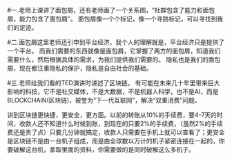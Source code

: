 
#一.老师上课讲了面包屑，还有老师画了一个关系图，“社群包含了能力和面包屑，能力包含了面包屑”。
    面包屑像一个个标记，像一个寻路标记，可以寻找到我们的足迹。 

#二.面包屑这里老师还引申到平台经济，我个人的理解就是，平台经济只是提供了一个平台。
而我们需要的东西就像是面包屑，它掌握了两方的面包屑，知道我们需要什么，然后根据具体的需求，为我们提供我们需要的。 隐私也是我们的面包屑，现在都注重隐私的保护，隐私是自由社会的基础。  

#三.老师给我们看的TED演讲时讲述了区块链。
有可能在未来几十年里带来巨大影响的科技，它不是社交媒体，不是大数据，不是机器人科学，也不是AI，而是BLOCKCHAIN(区块链)，被誉为“下一代互联网”，解决“双重消费”问题。

讲到区块链更快捷，更安全，更方面。以前的转账从10%的手续费，要4-7天的时间，收款人还不知道什么时候到账，到现在的只要2%的手续费，（虽然2%的手续费还是贵了点）只要几分钟就搞定，收款人只需要在手机上就可以查看了；更安全是区块链不是由一台机子组成，而是由全球数以万计的机子紧密连接在一起的，你要破解这台机，拿取里面的资料，你需要做的是同时破解这么多机子。
